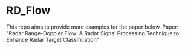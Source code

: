 # RD_Flow

This repo aims to provide more examples for the paper below.
Paper: "Radar Range-Doppler Flow: A Radar Signal Processing Technique to Enhance Radar Target Classification"
